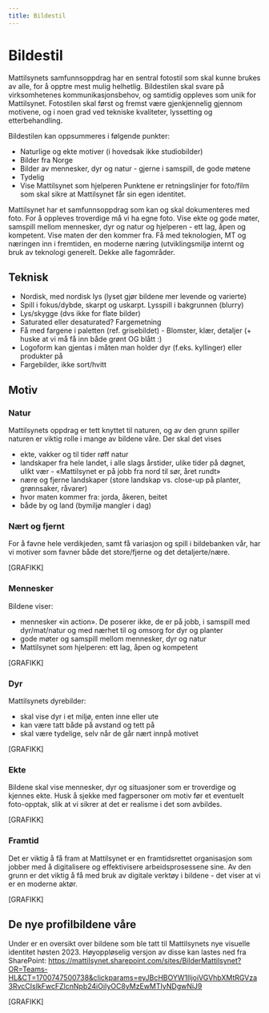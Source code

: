 ```yaml
---
title: Bildestil
---
```


# Bildestil

Mattilsynets samfunnsoppdrag har en sentral fotostil som skal kunne brukes av alle, for å opptre mest mulig helhetlig. Bildestilen skal svare på virksomhetenes kommunikasjonsbehov, og samtidig oppleves som unik for Mattilsynet. Fotostilen skal først og fremst være gjenkjennelig gjennom motivene, og i noen grad ved tekniske kvaliteter, lyssetting og etterbehandling.

Bildestilen kan oppsummeres i følgende punkter:
- Naturlige og ekte motiver (i hovedsak ikke studiobilder)
- Bilder fra Norge
- Bilder av mennesker, dyr og natur - gjerne i samspill, de gode møtene
- Tydelig
- Vise Mattilsynet som hjelperen
Punktene er retningslinjer for foto/film som skal sikre at Mattilsynet får sin egen identitet.

Mattilsynet har et samfunnsoppdrag som kan og skal dokumenteres med foto. For å oppleves troverdige må vi ha egne foto. Vise ekte og gode møter, samspill mellom mennesker, dyr og natur og hjelperen - ett lag, åpen og kompetent. Vise maten der den kommer fra. Få med teknologien, MT og næringen inn i fremtiden, en moderne næring (utviklingsmiljø internt og bruk av teknologi generelt. Dekke alle fagområder.

## Teknisk
- Nordisk, med nordisk lys (lyset gjør bildene mer levende og varierte)
- Spill i fokus/dybde, skarpt og uskarpt. Lysspill i bakgrunnen (blurry)
- Lys/skygge (dvs ikke for flate bilder)
- Saturated eller desaturated? Fargemetning
- Få med fargene i paletten (ref. grisebildet) - Blomster, klær, detaljer (+ huske at vi må få inn både grønt OG blått :)
- Logoform kan gjentas i måten man holder dyr (f.eks. kyllinger) eller produkter på 
- Fargebilder, ikke sort/hvitt

## Motiv

### Natur
Mattilsynets oppdrag er tett knyttet til naturen, og av den grunn spiller naturen er viktig rolle i mange av bildene våre. Der skal det vises

- ekte, vakker og til tider røff natur
- landskaper fra hele landet, i alle slags årstider, ulike tider på døgnet, ulikt vær - «Mattilsynet er på jobb fra nord til sør, året rundt»
- nære og fjerne landskaper (store landskap vs. close-up på planter, grønnsaker, råvarer)
- hvor maten kommer fra: jorda, åkeren, beitet
- både by og land (bymiljø mangler i dag)

### Nært og fjernt
For å favne hele verdikjeden, samt få variasjon og spill i bildebanken vår, har vi motiver som favner både det store/fjerne og det detaljerte/nære.

[GRAFIKK]

### Mennesker
Bildene viser:
- mennesker «in action». De poserer ikke, de er på jobb, i samspill med dyr/mat/natur og med nærhet til og omsorg for dyr og planter
- gode møter og samspill mellom mennesker, dyr og natur
- Mattilsynet som hjelperen: ett lag, åpen og kompetent

[GRAFIKK]

### Dyr
Mattilsynets dyrebilder:
- skal vise dyr i et miljø, enten inne eller ute
- kan være tatt både på avstand og tett på
- skal være tydelige, selv når de går nært innpå motivet

[GRAFIKK]

### Ekte
Bildene skal vise mennesker, dyr og situasjoner som er troverdige og kjennes ekte.
Husk å sjekke med fagpersoner om motiv før et eventuelt foto-opptak, slik at vi sikrer at det er realisme i det som avbildes.

[GRAFIKK]

### Framtid
Det er viktig å få fram at Mattilsynet er en framtidsrettet organisasjon som jobber med å digitalisere og effektivisere arbeidsprosessene sine.
Av den grunn er det viktig å få med bruk av digitale verktøy i bildene - det viser at vi er en moderne aktør.

[GRAFIKK]

## De nye profilbildene våre
Under er en oversikt over bildene som ble tatt til Mattilsynets nye visuelle identitet høsten 2023. Høyoppløselig versjon av disse kan lastes ned fra SharePoint:
https://mattilsynet.sharepoint.com/sites/BilderMattilsynet?OR=Teams-HL&CT=1700747500738&clickparams=eyJBcHBOYW1lIjoiVGVhbXMtRGVza3RvcCIsIkFwcFZlcnNpb24iOiIyOC8yMzEwMTIyNDgwNiJ9

[GRAFIKK]